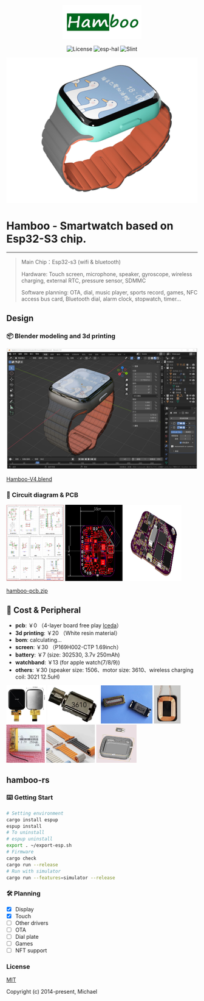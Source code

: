 <p align="center">
  <img width="210" height="90" src="docs/Hamboo.jpg">
</p>
<p align="center">
    <img alt="License" src="https://img.shields.io/badge/license-MIT-blue.svg"/>
    <img alt="esp-hal" src="https://img.shields.io/badge/esp_hal-0.17.0-green.svg"/>
    <img alt="Slint" src="https://img.shields.io/badge/slint-1.5.1-green.svg"/>
</p>

<img alt="Hamboo" src="docs/watch.jpg"/>

<br>

# Hamboo - Smartwatch based on Esp32-S3 chip.



---


> Main Chip：Esp32-s3 (wifi & bluetooth)
>
> Hardware: Touch screen, microphone, speaker, gyroscope, wireless charging, external RTC, pressure sensor, SDMMC
>
> Software planning: OTA, dial, music player, sports record, games, NFC access bus card, Bluetooth dial, alarm clock, stopwatch, timer...

## Design


### 📦 Blender modeling and 3d printing

![blender.jpg](docs%2Fblender.jpg)

[Hamboo-V4.blend](docs%2FHamboo-V4.blend)

### 🧱 Circuit diagram & PCB

<div>
<img width="30%" height="200" src="docs/circuit-diagram.png"/>
<img width="30%" height="200" src="docs/PCB.png"/>
<img width="30%" height="200" src="docs/PCB3D.png"/>
</div>

[hamboo-pcb.zip](docs%2Fhamboo-pcb.zip)

## 📘 Cost & Peripheral

- **pcb**: ￥0  （4-layer board free play [lceda](https://lceda.cn/)）
- **3d printing**: ￥20 （White resin material）
- **bom**: calculating...
- **screen**: ￥30 （P169H002-CTP 1.69inch）
- **battery**: ￥7 (size: 302530, 3.7v 250mAh)
- **watchband**: ￥13 (for apple watch(7/8/9))
- **others**: ￥30 (speaker size: 1506、motor size: 3610、wireless charging coil: 3021 12.5uH)

<div>
    <img height="100" src="docs/screen.jpg"/>
    <img height="100" src="docs/motor.jpg"/>
    <img height="100" src="docs/speaker.jpg"/>
    <img height="100" src="docs/coil.png"/>
    <img height="100" src="docs/battery.jpg"/>
    <img height="100" src="docs/watchband.jpg"/>
    <img height="100" src="docs/3dmodel.jpg"/>
</div>

## hamboo-rs

### ⌨️ Getting Start

```bash
# Setting environment
cargo install espup
espup install
# To uninstall
# espup uninstall
export . ~/export-esp.sh
# Firmware 
cargo check
cargo run --release
# Run with simulator
cargo run --features=simulator --release
```

### 🛠️ Planning
- [X] Display
- [X] Touch
- [ ] Other drivers
- [ ] OTA
- [ ] Dial plate
- [ ] Games
- [ ] NFT support

### License

[MIT](https://opensource.org/licenses/MIT)

Copyright (c) 2014-present, Michael